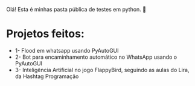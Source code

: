 Olá! Esta é minhas pasta pública de testes em python. 🐍

# Projetos feitos:

   * 1- Flood em whatsapp usando PyAutoGUI
   * 2- Bot para encaminhamento automático no  WhatsApp usando o PyAutoGUI
   * 3- Inteligência Artificial no jogo FlappyBird, seguindo as aulas do Lira, da Hashtag Programação
